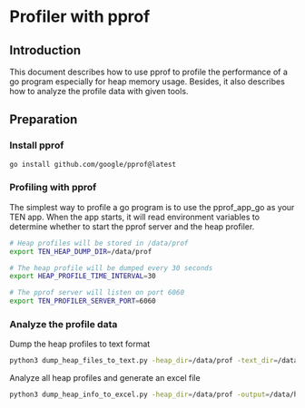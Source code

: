 # Profiler with pprof

## Introduction

This document describes how to use pprof to profile the performance of a
go program especially for heap memory usage. Besides, it also describes how to
analyze the profile data with given tools.

## Preparation

### Install pprof

```bash
go install github.com/google/pprof@latest
```

### Profiling with pprof

The simplest way to profile a go program is to use the pprof_app_go as your TEN app. When the app starts, it will read environment variables to determine whether to start the pprof server and the heap profiler.

```bash
# Heap profiles will be stored in /data/prof
export TEN_HEAP_DUMP_DIR=/data/prof

# The heap profile will be dumped every 30 seconds
export HEAP_PROFILE_TIME_INTERVAL=30

# The pprof server will listen on port 6060
export TEN_PROFILER_SERVER_PORT=6060
```

### Analyze the profile data

Dump the heap profiles to text format

```bash
python3 dump_heap_files_to_text.py -heap_dir=/data/prof -text_dir=/data/text
```

Analyze all heap profiles and generate an excel file

```bash
python3 dump_heap_info_to_excel.py -heap_dir=/data/prof -output=/data/heap.xlsx
```
